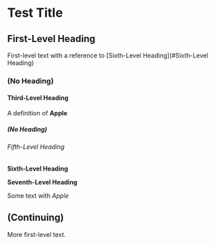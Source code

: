 # Test Title

## First-Level Heading<a id="First-Level Heading"></a>

First-level text with a reference to [Sixth-Level Heading](#Sixth-Level Heading)

### (No Heading)

#### Third-Level Heading<a id="Third-Level Heading"></a>

A definition of **Apple**

##### (No Heading)

###### Fifth-Level Heading<a id="Fifth-Level Heading"></a>

**Sixth-Level Heading**<a id="Sixth-Level Heading"></a>

**Seventh-Level Heading**<a id="Seventh-Level Heading"></a>

Some text with _Apple_

## (Continuing)

More first-level text.
